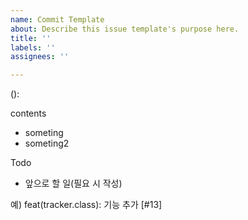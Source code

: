 ```yaml
---
name: Commit Template
about: Describe this issue template's purpose here.
title: ''
labels: ''
assignees: ''

---
```


<type>(<scope>): <short summary> <issue numbre>

contents
- someting
- someting2

Todo
- 앞으로 할 일(필요 시 작성) 

예) feat(tracker.class): 기능 추가 [#13]
